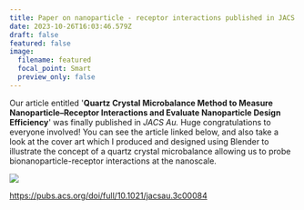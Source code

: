 ```yaml
---
title: Paper on nanoparticle - receptor interactions published in JACS AU
date: 2023-10-26T16:03:46.579Z
draft: false
featured: false
image:
  filename: featured
  focal_point: Smart
  preview_only: false
---
```

O﻿ur article entitled '**Quartz Crystal Microbalance Method to Measure Nanoparticle–Receptor Interactions and Evaluate Nanoparticle Design Efficiency**' was finally published in *JACS Au.* Huge congratulations to everyone involved! You can see the article linked below, and also take a look at the cover art which I produced and designed using Blender to illustrate the concept of a quartz crystal microbalance allowing us to probe bionanoparticle-receptor interactions at the nanoscale.

![](https://pubs.acs.org/cms/10.1021/jaaucr.2023.3.issue-6/asset/jaaucr.2023.3.issue-6.xlargecover-3.jpg)



<https://pubs.acs.org/doi/full/10.1021/jacsau.3c00084>